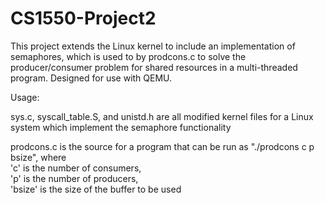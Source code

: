 # CS1550-Project2

This project extends the Linux kernel to include an implementation of semaphores, 
which is used to by prodcons.c to solve the producer/consumer problem for shared resources in a multi-threaded program. Designed for use with QEMU.

Usage:

sys.c, syscall_table.S, and unistd.h are all modified kernel files for a Linux system which implement the semaphore functionality

prodcons.c is the source for a program that can be run as "./prodcons c p bsize", where    
  'c' is the number of consumers,    
  'p' is the number of producers,    
  'bsize' is the size of the buffer to be used

